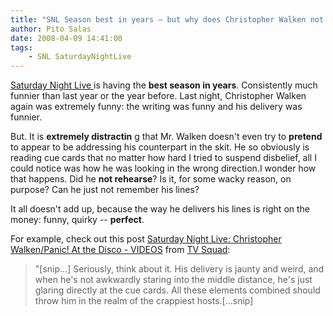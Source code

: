 ```yaml
---
title: "SNL Season best in years – but why does Christopher Walken not rehearse?"
author: Pito Salas
date: 2008-04-09 14:41:00
tags:
    - SNL SaturdayNightLive
---
```



[Saturday Night Live ](<http://www.nbc.com/Saturday_Night_Live/>)is having the
**best season in years**. Consistently much funnier than last year or the year
before. Last night, Christopher Walken again was extremely funny: the writing
was funny and his delivery was funnier.

But. It is **extremely distractin** g that Mr. Walken doesn't even try to
**pretend** to appear to be addressing his counterpart in the skit. He so
obviously is reading cue cards that no matter how hard I tried to suspend
disbelief, all I could notice was how he was looking in the wrong direction.I
wonder how that happens. Did he **not rehearse**? Is it, for some wacky
reason, on purpose? Can he just not remember his lines?

It all doesn't add up, because the way he delivers his lines is right on the
money: funny, quirky -- **perfect**.

For example, check out this post [Saturday Night Live: Christopher
Walken/Panic! At the Disco -
VIDEOS](<http://feeds.feedburner.com/~r/weblogsinc/tvsquad/~3/265167417/>)
from [TV Squad](<http://www.tvsquad.com/rss.xml>):

> "[snip…] Seriously, think about it. His delivery is jaunty and weird, and
> when he's not awkwardly staring into the middle distance, he's just glaring
> directly at the cue cards. All these elements combined should throw him in
> the realm of the crappiest hosts.[…snip]


